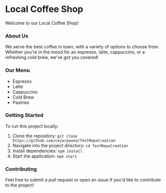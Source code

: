# Local Coffee Shop

Welcome to our Local Coffee Shop!

### About Us
We serve the best coffee in town, with a variety of options to choose from. Whether you're in the mood for an espresso, latte, cappuccino, or a refreshing cold brew, we've got you covered!

### Our Menu
- Espresso
- Latte
- Cappuccino
- Cold Brew
- Pastries

### Getting Started
To run this project locally:
1. Clone the repository: `git clone https://github.com/cezarpauna/TestRepoCreation`
2. Navigate into the project directory: `cd TestRepoCreation`
3. Install dependencies: `npm install`
4. Start the application: `npm start`

### Contributing
Feel free to submit a pull request or open an issue if you'd like to contribute to the project!